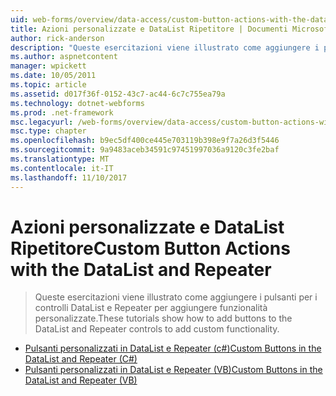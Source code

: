 ```yaml
---
uid: web-forms/overview/data-access/custom-button-actions-with-the-datalist-and-repeater/index
title: Azioni personalizzate e DataList Ripetitore | Documenti Microsoft
author: rick-anderson
description: "Queste esercitazioni viene illustrato come aggiungere i pulsanti per i controlli DataList e Repeater per aggiungere funzionalità personalizzate."
ms.author: aspnetcontent
manager: wpickett
ms.date: 10/05/2011
ms.topic: article
ms.assetid: d017f36f-0152-43c7-ac44-6c7c755ea79a
ms.technology: dotnet-webforms
ms.prod: .net-framework
msc.legacyurl: /web-forms/overview/data-access/custom-button-actions-with-the-datalist-and-repeater
msc.type: chapter
ms.openlocfilehash: b9ec5df400ce445e703119b398e9f7a26d3f5446
ms.sourcegitcommit: 9a9483aceb34591c97451997036a9120c3fe2baf
ms.translationtype: MT
ms.contentlocale: it-IT
ms.lasthandoff: 11/10/2017
---
```

<a name="custom-button-actions-with-the-datalist-and-repeater"></a><span data-ttu-id="f92aa-103">Azioni personalizzate e DataList Ripetitore</span><span class="sxs-lookup"><span data-stu-id="f92aa-103">Custom Button Actions with the DataList and Repeater</span></span>
====================
> <span data-ttu-id="f92aa-104">Queste esercitazioni viene illustrato come aggiungere i pulsanti per i controlli DataList e Repeater per aggiungere funzionalità personalizzate.</span><span class="sxs-lookup"><span data-stu-id="f92aa-104">These tutorials show how to add buttons to the DataList and Repeater controls to add custom functionality.</span></span>


- [<span data-ttu-id="f92aa-105">Pulsanti personalizzati in DataList e Repeater (c#)</span><span class="sxs-lookup"><span data-stu-id="f92aa-105">Custom Buttons in the DataList and Repeater (C#)</span></span>](custom-buttons-in-the-datalist-and-repeater-cs.md)
- [<span data-ttu-id="f92aa-106">Pulsanti personalizzati in DataList e Repeater (VB)</span><span class="sxs-lookup"><span data-stu-id="f92aa-106">Custom Buttons in the DataList and Repeater (VB)</span></span>](custom-buttons-in-the-datalist-and-repeater-vb.md)
